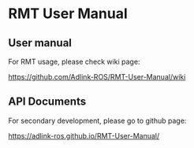# RMT User Manual

## User manual

  For RMT usage, please check wiki page:
  
  https://github.com/Adlink-ROS/RMT-User-Manual/wiki

## API Documents

  For secondary development, please go to github page:
  
  https://adlink-ros.github.io/RMT-User-Manual/
